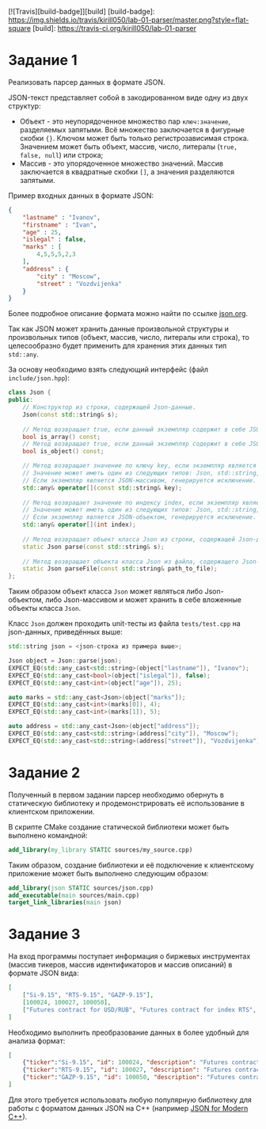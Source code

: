 [![Travis][build-badge]][build]
[build-badge]: https://img.shields.io/travis/kirill050/lab-01-parser/master.png?style=flat-square
[build]: https://travis-ci.org/kirill050/lab-01-parser
# Задание 1
Реализовать парсер данных в формате JSON.

JSON-текст представляет собой в закодированном виде одну из двух структур:
- Объект - это неупорядоченное множество пар ```ключ:значение```, разделяемых запятыми. Всё множество заключается в фигурные скобки ```{}```. Ключом может быть только регистрозависимая строка. Значением может быть объект, массив, число, литералы (```true, false, null```) или строка;
- Массив - это упорядоченное множество значений. Массив заключается в квадратные скобки ```[]```, а значения разделяются запятыми.

Пример входных данных в формате JSON:
```json
{
    "lastname" : "Ivanov",
    "firstname" : "Ivan",
    "age" : 25,
    "islegal" : false,
    "marks" : [
    	4,5,5,5,2,3
    ],
    "address" : {
    	"city" : "Moscow",
        "street" : "Vozdvijenka"
    }
}
```
Более подробное описание формата можно найти по ссылке [json.org](http://json.org/).

Так как JSON может хранить данные произвольной структуры и произвольных типов (объект, массив, число, литералы или строка), то целесообразно будет применить для хранения этих данных тип ```std::any```.

За основу необходимо взять следующий интерфейс (файл ```include/json.hpp```):
```cpp
class Json {
public:
    // Конструктор из строки, содержащей Json-данные.
    Json(const std::string& s);
    
    // Метод возвращает true, если данный экземпляр содержит в себе JSON-массив. Иначе false.
    bool is_array() const;
   	// Метод возвращает true, если данный экземпляр содержит в себе JSON-объект. Иначе false.
    bool is_object() const;

    // Метод возвращает значение по ключу key, если экземпляр является JSON-объектом.
    // Значение может иметь один из следующих типов: Json, std::string, double, bool или быть пустым.
    // Если экземпляр является JSON-массивом, генерируется исключение.
    std::any& operator[](const std::string& key);
    
    // Метод возвращает значение по индексу index, если экземпляр является JSON-массивом.
    // Значение может иметь один из следующих типов: Json, std::string, double, bool или быть пустым.
    // Если экземпляр является JSON-объектом, генерируется исключение.
    std::any& operator[](int index);
    
    // Метод возвращает объект класса Json из строки, содержащей Json-данные.
    static Json parse(const std::string& s);
    
    // Метод возвращает объекта класса Json из файла, содержащего Json-данные в текстовом формате.
    static Json parseFile(const std::string& path_to_file);
};
```
Таким образом объект класса ```Json``` может являться либо Json-объектом, либо Json-массивом и может хранить в себе вложенные объекты класса ```Json```.

Класс ```Json``` должен проходить unit-тесты из файла ```tests/test.cpp``` на json-данных, приведённых выше:

```cpp
std::string json = <json-строка из примера выше>;

Json object = Json::parse(json);
EXPECT_EQ(std::any_cast<std::string>(object["lastname"]), "Ivanov");
EXPECT_EQ(std::any_cast<bool>(object["islegal"]), false);
EXPECT_EQ(std::any_cast<int>(object["age"]), 25);

auto marks = std::any_cast<Json>(object["marks"]);
EXPECT_EQ(std::any_cast<int>(marks[0]), 4);
EXPECT_EQ(std::any_cast<int>(marks[1]), 5);

auto address = std::any_cast<Json>(object["address"]);
EXPECT_EQ(std::any_cast<std::string>(address["city"]), "Moscow");
EXPECT_EQ(std::any_cast<std::string>(address["street"]), "Vozdvijenka");
```

# Задание 2
Полученный в первом задании парсер необходимо обернуть в статическую библиотеку и продемонстрировать её использование в клиентском приложении.

В скрипте CMake создание статической библиотеки может быть выполнено командной:
```cmake
add_library(my_library STATIC sources/my_source.cpp)
```
Таким образом, создание библиотеки и её подключение к клиентскому приложение может быть выполнено следующим образом:
```cmake
add_library(json STATIC sources/json.cpp)
add_executable(main sources/main.cpp)
target_link_libraries(main json)
```
# Задание 3
На вход программы поступает информация о биржевых инструментах (массив тикеров, массив идентификаторов и массив описаний) в формате JSON вида:
```json
[
    ["Si-9.15", "RTS-9.15", "GAZP-9.15"],
    [100024, 100027, 100050],
    ["Futures contract for USD/RUB", "Futures contract for index RTS", "Futures contract for Gazprom shares"]
]
```
Необходимо выполнить преобразование данных в более удобный для анализа формат:
```json
[
    {"ticker":"Si-9.15", "id": 100024, "description": "Futures contract for USD/RUB"},
    {"ticker":"RTS-9.15", "id": 100027, "description": "Futures contract for index RTS"},
    {"ticker":"GAZP-9.15", "id": 100050, "description": "Futures contract for GAZPROM shares"}
]
```

Для этого требуется использовать любую популярную библиотеку для работы с форматом данных JSON на C++ (например [JSON for Modern C++](https://docs.hunter.sh/en/latest/packages/pkg/nlohmann_json.html)).
